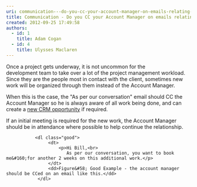 ```yaml
---
uri: communication---do-you-cc-your-account-manager-on-emails-relating-to-new-work
title: Communication - Do you CC your Account Manager on emails relating to new work?
created: 2012-09-25 17:49:58
authors:
  - id: 1
    title: Adam Cogan
  - id: 4
    title: Ulysses Maclaren
---
```





<span class='intro'> <p>​​​Once a project gets underway, it is not uncommon for the development&#160;team&#160;to take
                    over a lot of the project management workload. Since they are the people&#160;most in
                    contact with the client, sometimes new work will be organized through them instead
                    of the Account Manager.​
                <br></p> </span>

 <p>
                    When this is the case, the &quot;As per our conversation&quot; email should CC the Account Manager
                    so he is always aware of all work being done, and can create a <a href="/_layouts/15/FIXUPREDIRECT.ASPX?WebId=3dfc0e07-e23a-4cbb-aac2-e778b71166a2&amp;TermSetId=07da3ddf-0924-4cd2-a6d4-a4809ae20160&amp;TermId=c797ad7b-cbb5-4266-8687-e5ca52c1aa6d">new CRM opportunity</a> if required.
                </p>
                <p>
                    If an initial meeting is required for the new work, the Account Manager should be in attendance
                    where possible to help continue the relationship.
                </p>
                
               <dl class="good">                    
                    <dt>
                        <p>Hi Bill,<br>
                           As per our conversation, you want to book me&#160;for another 2 weeks on this additional work.​</p>
                    </dt>
                    <dd>Figure&#58; Good Example - the account manager should be CCed on an email like this.</dd>
                </dl>


